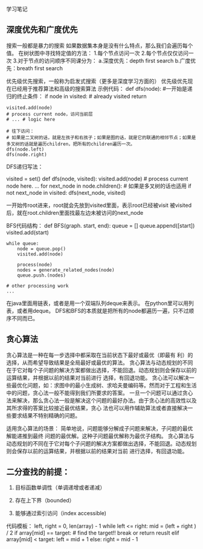 学习笔记

## 深度优先和广度优先

搜索一般都是暴力的搜索
如果数据集本身是没有什么特点，那么我们会遍历每个值。
在树状图中寻找特定值的方法：
1.每个节点访问一次
2.每个节点仅仅访问一次
3.对于节点的访问顺序不同课分为：
  a.深度优先：depth first search
  b.广度优先：breath first search

优先级优先搜索，一般称为启发式搜索（更多是深度学习方面的）
优先级优先现在已经用于推荐算法和高级的搜索算法
示例代码：
def dfs(node):
    #一开始是递归的终止条件：
    if node in visited:
        # already visited
        return 

    visited.add(node)
    # process current node，访问当前层
    # ... # logic here
    
    # 往下访问：
    # 如果是二叉树的话，就是左孩子和右孩子；如果是图的话，就是它的联通的相邻节点；如果是多叉树的话就是遍历children，把所有的children遍历一次。
    dfs(node.left)
    dfs(node.right)

DFS递归写法：

visited = set()
def dfs(node, visited):
    visited.add(node)
    # process current node here.
    ...
    for next_node in node.children():
    	# 如果是多叉树的话也适用
        if not next_node in visited:
            dfs(next_node, visited)

一开始传root进来，root就会先放到visited里面，表示root已经被visit
被visited后，就在root.children里面找最左边未被访问的next_node

BFS代码结构：
def BFS(graph. start, end):
	queue = []
	queue.append([start])
	visited.add(start)

	while queue:
		node = queue.pop()
		visited.add(node)

		process(node)
		nodes = generate_related_nodes(node)
		queue.push.(nodes)

	# other processing work
	...

在java里面用链表，或者是用一个双端队列deque来表示。
在python里可以用列表，或者用deque。
DFS和BFS的本质就是把所有的node都遍历一遍，只不过顺序不同而已。

## 贪心算法
贪心算法是一种在每一步选择中都采取在当前状态下最好或最优（即最有 利）的选择，从而希望导致结果是全局最好或最优的算法。 
贪心算法与动态规划的不同在于它对每个子问题的解决方案都做出选择，不能回退。动态规划则会保存以前的运算结果，并根据以前的结果对当前进行 选择，有回退功能。
贪心法可以解决一些最优化问题，如：求图中的最小生成树、求哈夫曼编码等。然而对于工程和生活中的问题，贪心法一般不能得到我们所要求的答案。 
一旦一个问题可以通过贪心法来解决，那么贪心法一般是解决这个问题的最好办法。由于贪心法的高效性以及其所求得的答案比较接近最优结果，贪心 法也可以用作辅助算法或者直接解决一些要求结果不特别精确的问题。
 
 
适用贪心算法的场景：
简单地说，问题能够分解成子问题来解决，子问题的最优解能递推到最终 问题的最优解。这种子问题最优解称为最优子结构。
贪心算法与动态规划的不同在于它对每个子问题的解决方案都做出选择，不能回退。动态规划则会保存以前的运算结果，并根据以前的结果对当前 进行选择，有回退功能。


## 二分查找的前提：
1. 目标函数单调性（单调递增或者递减）

2. 存在上下界（bounded）

3. 能够通过索引访问（index accessible)

代码模板：
left, right = 0, len(array) - 1
while left <= right:
	mid  = (left + right ) / 2
	if array[mid] == target:
		# find the target!!
		break or return reuslt
 	elif array[mid] < target:
 		left = mid + 1
 	else: 
 		right = mid - 1



